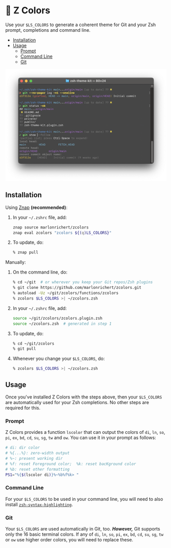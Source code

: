# 🌈 Z Colors
Use your `$LS_COLORS` to generate a coherent theme for Git and your Zsh prompt, completions and
command line.

* [Installation](#installation)
* [Usage](#usage)
    * [Prompt](#prompt)
    * [Command Line](#command-line)
    * [Git](#git)

![screen shot](screenshot.png)

## Installation
Using [Znap](https://github.com/marlonrichert/zsh-snap) **(recommended)**:
1.  In your `~/.zshrc` file, add:
    ```zsh
    znap source marlonrichert/zcolors
    znap eval zcolors "zcolors ${(q)LS_COLORS}"
    ```
1.  To update, do:
    ```zsh
    % znap pull
    ```

Manually:
1.  On the command line, do:
    ```zsh
    % cd ~/git  # or wherever you keep your Git repos/Zsh plugins
    % git clone https://github.com/marlonrichert/zcolors.git
    % autoload -Uz ~/git/zcolors/functions/zcolors
    % zcolors $LS_COLORS >| ~/zcolors.zsh
    ```
1.  In your `~/.zshrc` file, add:
    ```zsh
    source ~/git/zcolors/zcolors.plugin.zsh
    source ~/zcolors.zsh  # generated in step 1
    ```
1.  To update, do:
    ```zsh
    % cd ~/git/zcolors
    % git pull
    ```
1.  Whenever you change your `$LS_COLORS`, do:
    ```zsh
    % zcolors $LS_COLORS >| ~/zcolors.zsh
    ```

## Usage
Once you've installed Z Colors with the steps above, then your `$LS_COLORS` are automatically used
for your Zsh completions. No other steps are required for this.

### Prompt
Z Colors provides a function `lscolor` that can output the colors of `di`, `ln`, `so`, `pi`, `ex`,
`bd`, `cd`, `su`, `sg`, `tw` and `ow`. You can use it in your prompt as follows:
```zsh
# di: dir color
# %{...%}: zero-width output
# %~: present working dir
# %f: reset Foreground color;  %k: reset bacKground color
# %b: reset other formatting
PS1="%{$(lscolor di)}%~%b%f%k> "
```

### Command Line
For your `$LS_COLORS` to be used in your command line, you will need to also install
[`zsh-syntax-highlighting`](https://github.com/zsh-users/zsh-syntax-highlighting).

### Git
Your `$LS_COLORS` are used automatically in Git, too. **_However,_** Git supports only the 16 basic
terminal colors. If any of `di`, `ln`, `so`, `pi`, `ex`, `bd`, `cd`, `su`, `sg`, `tw` or `ow` use
higher order colors, you will need to replace these.
